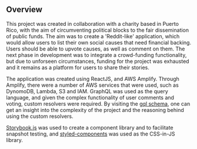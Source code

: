 ## Overview

This project was created in collaboration with a charity based in Puerto Rico, with the aim of circumventing political blocks to the fair dissemination of public funds. The aim was to create a 'Reddit-like' application, which would allow users to list their own social causes that need financial backing. Users should be able to upvote causes, as well as comment on them. The next phase in development was to integrate a crowd-funding functionality, but due to unforseen circumstances, funding for the project was exhausted and it remains as a platform for users to share their stories.

The application was created using ReactJS, and AWS Amplify. Through Amplify, there were a number of AWS services that were used, such as DynomoDB, Lambda, S3 and IAM. GraphQL was used as the query language, and given the complex functionality of user comments and voting, custom resolvers were required. By visiting the [gql schema](https://github.com/ph0ph0/voz-de-pr/blob/master/src/graphql/schema.json), one can get an insight into the complexity of the project and the reasoning behind using the custom resolvers. 

[Storybook.js](https://storybook.js.org/) was used to create a component library and to facilitate snapshot testing, and [styled-components](https://styled-components.com/) was used as the CSS-in-JS library.
